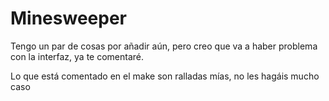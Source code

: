 # Minesweeper

Tengo un par de cosas por añadir aún, pero creo que va a haber problema con la interfaz, ya te comentaré.

Lo que está comentado en el make son ralladas mías, no les hagáis mucho caso
